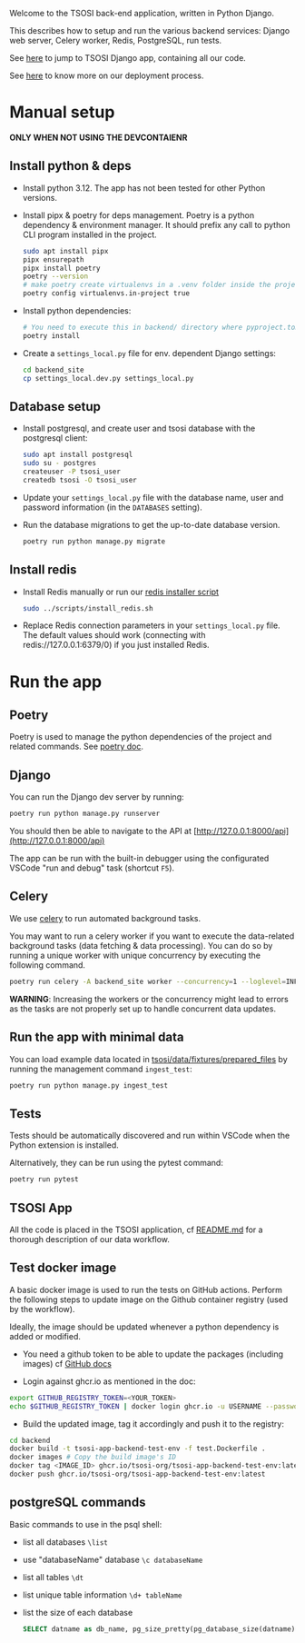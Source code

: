 
Welcome to the TSOSI back-end application, written in Python Django.

This describes how to setup and run the various backend services: Django web server, Celery worker, Redis, PostgreSQL, run tests.

See [here](./tsosi/README.md) to jump to TSOSI Django app, containing all our code. 

See [here](./deployment/README.md) to know more on our deployment process.

# Manual setup

**ONLY WHEN NOT USING THE DEVCONTAIENR**

## Install python & deps

* Install python 3.12. The app has not been tested for other Python versions.

* Install pipx & poetry for deps management. Poetry is a python dependency & environment manager. It should prefix any call to python CLI program installed in the project. 
    ```bash
    sudo apt install pipx
    pipx ensurepath
    pipx install poetry
    poetry --version
    # make poetry create virtualenvs in a .venv folder inside the project folder
    poetry config virtualenvs.in-project true
    ```

* Install python dependencies:
    ```bash
    # You need to execute this in backend/ directory where pyproject.toml is located
    poetry install
    ```

* Create a `settings_local.py` file for env. dependent Django settings:
    ```bash
    cd backend_site
    cp settings_local.dev.py settings_local.py
    ```

## Database setup
* Install postgresql, and create user and tsosi database with the postgresql client:
    ```bash
    sudo apt install postgresql
    sudo su - postgres
    createuser -P tsosi_user
    createdb tsosi -O tsosi_user
    ```
* Update your `settings_local.py` file with the database name, user and password information (in the `DATABASES` setting).

* Run the database migrations to get the up-to-date database version.
    ```bash
    poetry run python manage.py migrate
    ```

## Install redis

* Install Redis manually or run our [redis installer script](/scripts/install_redis.sh)
    ```bash
    sudo ../scripts/install_redis.sh
    ```
    
* Replace Redis connection parameters in your `settings_local.py` file. The default values should work (connecting with redis://127.0.0.1:6379/0) if you just installed Redis. 


# Run the app

## Poetry

Poetry is used to manage the python dependencies of the project and related commands.
See [poetry doc](https://python-poetry.org/).

## Django

You can run the Django dev server by running:

```bash
poetry run python manage.py runserver
```

You should then be able to navigate to the API at [http://127.0.0.1:8000/api](http://127.0.0.1:8000/api)

The app can be run with the built-in debugger using the configurated VSCode "run and debug" task (shortcut `F5`).

## Celery

We use [celery](https://docs.celeryq.dev/en/stable/) to run automated background tasks.

You may want to run a celery worker if you want to execute the data-related background tasks (data fetching & data processing).
You can do so by running a unique worker with unique concurrency by executing the following command.

```bash
poetry run celery -A backend_site worker --concurrency=1 --loglevel=INFO
```

**WARNING**: Increasing the workers or the concurrency might lead to errors as the tasks are not properly set up to handle concurrent data updates.

## Run the app with minimal data

You can load example data located in [tsosi/data/fixtures/prepared_files](./tsosi/data/fixtures/prepared_files/) by running the management command `ingest_test`:

```bash
poetry run python manage.py ingest_test
```


## Tests

Tests should be automatically discovered and run within VSCode when the Python extension is installed.

Alternatively, they can be run using the pytest command:
```bash
poetry run pytest
```


## TSOSI App

All the code is placed in the TSOSI application, cf [README.md](./tsosi/README.md) for a thorough description of our data workflow.


## Test docker image

A basic docker image is used to run the tests on GitHub actions.
Perform the following steps to update image on the Github container registry (used by the workflow).

Ideally, the image should be updated whenever a python dependency is added or modified.


- You need a github token to be able to update the packages (including images) cf [GitHub docs](https://docs.github.com/en/packages/working-with-a-github-packages-registry/working-with-the-container-registry#authenticating-to-the-container-registry)

- Login against ghcr.io as mentioned in the doc:

```bash
export GITHUB_REGISTRY_TOKEN=<YOUR_TOKEN>
echo $GITHUB_REGISTRY_TOKEN | docker login ghcr.io -u USERNAME --password-stdin
```

- Build the updated image, tag it accordingly and push it to the registry:

```bash
cd backend
docker build -t tsosi-app-backend-test-env -f test.Dockerfile .
docker images # Copy the build image's ID
docker tag <IMAGE_ID> ghcr.io/tsosi-org/tsosi-app-backend-test-env:latest
docker push ghcr.io/tsosi-org/tsosi-app-backend-test-env:latest
```


## postgreSQL commands

Basic commands to use in the psql shell:

* list all databases `\list`

* use "databaseName" database `\c databaseName`

* list all tables `\dt`

* list unique table information `\d+ tableName`

* list the size of each database

    ```sql
    SELECT datname as db_name, pg_size_pretty(pg_database_size(datname)) as db_usage FROM pg_database;
    ```

